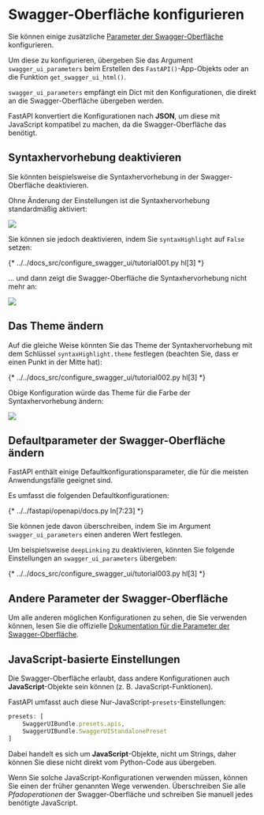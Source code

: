 # Swagger-Oberfläche konfigurieren

Sie können einige zusätzliche <a href="https://swagger.io/docs/open-source-tools/swagger-ui/usage/configuration/" class="external-link" target="_blank">Parameter der Swagger-Oberfläche</a> konfigurieren.

Um diese zu konfigurieren, übergeben Sie das Argument `swagger_ui_parameters` beim Erstellen des `FastAPI()`-App-Objekts oder an die Funktion `get_swagger_ui_html()`.

`swagger_ui_parameters` empfängt ein Dict mit den Konfigurationen, die direkt an die Swagger-Oberfläche übergeben werden.

FastAPI konvertiert die Konfigurationen nach **JSON**, um diese mit JavaScript kompatibel zu machen, da die Swagger-Oberfläche das benötigt.

## Syntaxhervorhebung deaktivieren

Sie könnten beispielsweise die Syntaxhervorhebung in der Swagger-Oberfläche deaktivieren.

Ohne Änderung der Einstellungen ist die Syntaxhervorhebung standardmäßig aktiviert:

<img src="/img/tutorial/extending-openapi/image02.png">

Sie können sie jedoch deaktivieren, indem Sie `syntaxHighlight` auf `False` setzen:

{* ../../docs_src/configure_swagger_ui/tutorial001.py hl[3] *}

... und dann zeigt die Swagger-Oberfläche die Syntaxhervorhebung nicht mehr an:

<img src="/img/tutorial/extending-openapi/image03.png">

## Das Theme ändern

Auf die gleiche Weise könnten Sie das Theme der Syntaxhervorhebung mit dem Schlüssel `syntaxHighlight.theme` festlegen (beachten Sie, dass er einen Punkt in der Mitte hat):

{* ../../docs_src/configure_swagger_ui/tutorial002.py hl[3] *}

Obige Konfiguration würde das Theme für die Farbe der Syntaxhervorhebung ändern:

<img src="/img/tutorial/extending-openapi/image04.png">

## Defaultparameter der Swagger-Oberfläche ändern

FastAPI enthält einige Defaultkonfigurationsparameter, die für die meisten Anwendungsfälle geeignet sind.

Es umfasst die folgenden Defaultkonfigurationen:

{* ../../fastapi/openapi/docs.py ln[7:23] *}

Sie können jede davon überschreiben, indem Sie im Argument `swagger_ui_parameters` einen anderen Wert festlegen.

Um beispielsweise `deepLinking` zu deaktivieren, könnten Sie folgende Einstellungen an `swagger_ui_parameters` übergeben:

{* ../../docs_src/configure_swagger_ui/tutorial003.py hl[3] *}

## Andere Parameter der Swagger-Oberfläche

Um alle anderen möglichen Konfigurationen zu sehen, die Sie verwenden können, lesen Sie die offizielle <a href="https://swagger.io/docs/open-source-tools/swagger-ui/usage/configuration/" class="external-link" target="_blank">Dokumentation für die Parameter der Swagger-Oberfläche</a>.

## JavaScript-basierte Einstellungen

Die Swagger-Oberfläche erlaubt, dass andere Konfigurationen auch **JavaScript**-Objekte sein können (z. B. JavaScript-Funktionen).

FastAPI umfasst auch diese Nur-JavaScript-`presets`-Einstellungen:

```JavaScript
presets: [
    SwaggerUIBundle.presets.apis,
    SwaggerUIBundle.SwaggerUIStandalonePreset
]
```

Dabei handelt es sich um **JavaScript**-Objekte, nicht um Strings, daher können Sie diese nicht direkt vom Python-Code aus übergeben.

Wenn Sie solche JavaScript-Konfigurationen verwenden müssen, können Sie einen der früher genannten Wege verwenden. Überschreiben Sie alle *Pfadoperationen* der Swagger-Oberfläche und schreiben Sie manuell jedes benötigte JavaScript.
